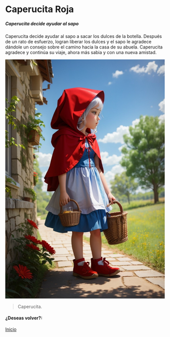 # Caperucita Roja
##### Caperucita decide ayudar al sapo

Caperucita decide ayudar al sapo a sacar los dulces de la botella. Después de un rato de esfuerzo, logran liberar los dulces y el sapo le agradece dándole un consejo sobre el camino hacia la casa de su abuela. Caperucita agradece y continúa su viaje, ahora más sabia y con una nueva amistad.

![](https://raw.githubusercontent.com/Linita-Arenas/Guion/main/Caperucita%20Roja/Inicio/img/DreamShaper_v7_On_the_way_to_the_sidewalk_Little_Red_Riding_Ho_0.jpg)

> Caperucita.

#### ¿Deseas volver?:
[Inicio](https://github.com/Linita-Arenas/Guion/blob/develop/README.md "Inicio")
